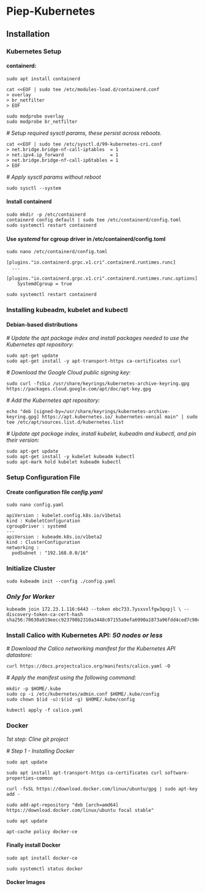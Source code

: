 # Piep-Kubernetes
## Installation
### Kubernetes Setup
#### containerd:
```
sudo apt install containerd  
```
```
cat <<EOF | sudo tee /etc/modules-load.d/containerd.conf
> overlay
> br_netfilter
> EOF
```
```
sudo modprobe overlay
sudo modprobe br_netfilter
```

*# Setup required sysctl params, these persist across reboots.*
```
cat <<EOF | sudo tee /etc/sysctl.d/99-kubernetes-cri.conf
> net.bridge.bridge-nf-call-iptables  = 1
> net.ipv4.ip_forward                 = 1
> net.bridge.bridge-nf-call-ip6tables = 1
> EOF
```


*# Apply sysctl params without reboot*
```
sudo sysctl --system
```
#### Install containerd
```
sudo mkdir -p /etc/containerd
containerd config default | sudo tee /etc/containerd/config.toml
sudo systemctl restart containerd
```
#### Use *systemd* for cgroup driver in /etc/containerd/config.toml
```
sudo nano /etc/containerd/config.toml

[plugins."io.containerd.grpc.v1.cri".containerd.runtimes.runc]
  ...
  [plugins."io.containerd.grpc.v1.cri".containerd.runtimes.runc.options]
    SystemdCgroup = true
```
```
sudo systemctl restart containerd
```

### Installing kubeadm, kubelet and kubectl
#### Debian-based distributions
*# Update the apt package index and install packages needed to use the Kubernetes apt repository:*
```
sudo apt-get update
sudo apt-get install -y apt-transport-https ca-certificates curl
```

*# Download the Google Cloud public signing key:*
```
sudo curl -fsSLo /usr/share/keyrings/kubernetes-archive-keyring.gpg https://packages.cloud.google.com/apt/doc/apt-key.gpg
```

*# Add the Kubernetes apt repository:*
```
echo "deb [signed-by=/usr/share/keyrings/kubernetes-archive-keyring.gpg] https://apt.kubernetes.io/ kubernetes-xenial main" | sudo tee /etc/apt/sources.list.d/kubernetes.list
```

*# Update apt package index, install kubelet, kubeadm and kubectl, and pin their version:*
```
sudo apt-get update
sudo apt-get install -y kubelet kubeadm kubectl
sudo apt-mark hold kubelet kubeadm kubectl
```

### Setup Configuration File
#### Create configuration file *config.yaml*

```
sudo nano config.yaml
```
```
apiVersion : kubelet.config.k8s.io/v1beta1
kind : KubeletConfiguration
cgroupDriver : systemd
---
apiVersion : kubeadm.k8s.io/v1beta2
kind : ClusterConfiguration
networking :
  podSubnet : "192.168.0.0/16"
```

### Initialize Cluster
```
sudo kubeadm init --config ./config.yaml
```

### *Only for Worker*
```
kubeadm join 172.23.1.116:6443 --token ebc733.7ysxvxlfgw3qxpjl \ --discovery-token-ca-cert-hash sha256:70630a919eecc923790b2310a3448c07155a9efa6990a1873a96fdd4ced7c98c
```

### Install Calico with Kubernetes API: *50 nodes or less*
*# Download the Calico networking manifest for the Kubernetes API datastore:*
```
curl https://docs.projectcalico.org/manifests/calico.yaml -O
```
*# Apply the manifest using the following command:*
```
mkdir -p $HOME/.kube
sudo cp -i /etc/kubernetes/admin.conf $HOME/.kube/config
sudo chown $(id -u):$(id -g) $HOME/.kube/config
```
```
kubectl apply -f calico.yaml
```

### Docker
*1st step: Cline git project*

*# Step 1 - Installing Docker*
```
sudo apt update
```
```
sudo apt install apt-transport-https ca-certificates curl software-properties-common
```
```
curl -fsSL https://download.docker.com/linux/ubuntu/gpg | sudo apt-key add -
```
```
sudo add-apt-repository "deb [arch=amd64] https://download.docker.com/linux/ubuntu focal stable"
```
```
sudo apt update
```
```
apt-cache policy docker-ce
```
#### Finally install Docker
```
sudo apt install docker-ce
```
```
sudo systemctl status docker
```
#### Docker Images
